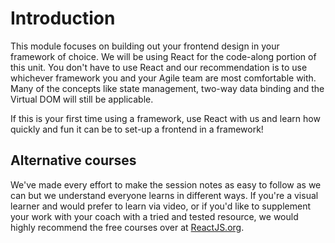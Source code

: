 # Introduction

This module focuses on building out your frontend design in your framework of choice. We will be using React for the code-along portion of this unit. You don't have to use React and our recommendation is to use whichever framework you and your Agile team are most comfortable with. Many of the concepts like state management, two-way data binding and the Virtual DOM will still be applicable.

If this is your first time using a framework, use React with us and learn how quickly and fun it can be to set-up a frontend in a framework!

## Alternative courses

We've made every effort to make the session notes as easy to follow as we can but we understand everyone learns in different ways. If you're a visual learner and would prefer to learn via video, or if you'd like to supplement your work with your coach with a tried and tested resource, we would highly recommend the free courses over at [ReactJS.org](https://reactjs.org/tutorial/tutorial.html).